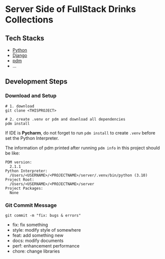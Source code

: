 # Server Side of FullStack Drinks Collections

## Tech Stacks

- [Python]()
- [Django]()
- [pdm]()
- ...

## Development Steps

### Download and Setup

```shell
# 1. download
git clone <THISPROJECT>

# 2. create .venv or pdm and download all dependencies
pdm install
```

If IDE is **Pycharm**, do not forget to run `pdm install` to create `.venv` before set the Python Interpreter.

The information of pdm printed after running `pdm info` in this project should be like:

```shell
PDM version:
  2.1.1
Python Interpreter:
  /Users/<USERNAME>/<PROJECTNAME>/server/.venv/bin/python (3.10)
Project Root:
  /Users/<USERNAME>/<PROJECTNAME>/server
Project Packages:
  None
```

### Git Commit Message

```shell
git commit -m "fix: bugs & errors"
```

- fix: fix something
- style: modify style of somewhere
- feat: add something new
- docs: modify documents
- perf: enhancement performance
- chore: change libraries

###
